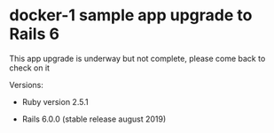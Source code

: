 # docker-1 sample app upgrade to Rails 6

This app upgrade is underway but not complete, please come back to check on it

Versions:

* Ruby version 2.5.1

* Rails 6.0.0 (stable release august 2019)
